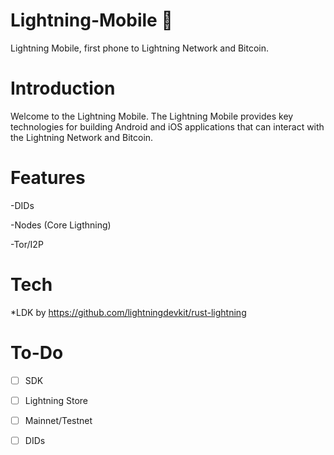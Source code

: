 # Lightning-Mobile 📱

Lightning Mobile, first phone to Lightning Network and Bitcoin.

# Introduction

Welcome to the Lightning Mobile. The Lightning Mobile provides key technologies for building Android and iOS applications that can interact with the Lightning Network and Bitcoin.

# Features

-DIDs

-Nodes (Core Ligthning)

-Tor/I2P

# Tech 

*LDK by https://github.com/lightningdevkit/rust-lightning

# To-Do

- [ ] SDK
- [ ] Lightning Store
- [ ] Mainnet/Testnet
- [ ] DIDs

